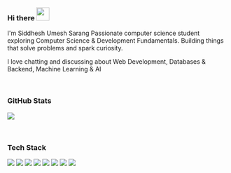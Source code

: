 ### Hi there <img src="https://emojis.slackmojis.com/emojis/images/1536351075/4594/blob-wave.gif" width="30" />

I'm Siddhesh Umesh Sarang 
Passionate computer science student exploring Computer Science & Development Fundamentals.
Building things that solve problems and spark curiosity.

I love chatting and discussing about Web Development, Databases & Backend, Machine Learning & AI

<br />

### GitHub Stats

<p align="left">
  <img src="https://github-readme-stats.vercel.app/api?username=SIDDHESHUMESHSARANG&theme=github_dark&hide_border=true&include_all_commits=true&count_private=true" />
</p>

<br />

### Tech Stack
<p align="left">
  <img src="https://img.shields.io/badge/JavaScript-%23323330?style=for-the-badge&logo=javascript&logoColor=%23F7DF1E" />
  <img src="https://img.shields.io/badge/React-%2320232a?style=for-the-badge&logo=react&logoColor=%2361DAFB" />
  <img src="https://img.shields.io/badge/firebase-a08021?style=for-the-badge&logo=firebase&logoColor=ffcd34" />
  <img src="https://img.shields.io/badge/Vercel-%23000000?style=for-the-badge&logo=vercel&logoColor=white" />
  <img src="https://img.shields.io/badge/Git-%23F05033?style=for-the-badge&logo=git&logoColor=white" />
  <img src="https://img.shields.io/badge/Docker-%230db7ed?style=for-the-badge&logo=docker&logoColor=white" />
  <img src="https://img.shields.io/badge/MySQL-4479A1?style=for-the-badge&logo=mysql&logoColor=white" />
  <img src="https://img.shields.io/badge/C++-%2300599C?style=for-the-badge&logo=c%2B%2B&logoColor=white" />
</p>
